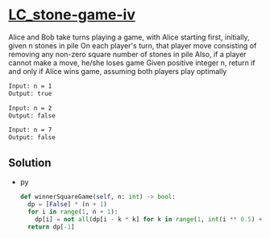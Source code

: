 # [LC_stone-game-iv](https://leetcode.com/problems/stone-game-iv)

Alice and Bob take turns playing a game, with Alice starting first, initially, given n stones in pile
On each player's turn, that player move consisting of removing any non-zero square number of stones in pile
Also, if a player cannot make a move, he/she loses game
Given positive integer n, return if and only if Alice wins game, assuming both players play optimally

```txt
Input: n = 1
Output: true

Input: n = 2
Output: false

Input: n = 7
Output: false
```

## Solution

* py

  ```py
  def winnerSquareGame(self, n: int) -> bool:
    dp = [False] * (n + 1)
    for i in range(1, n + 1):
      dp[i] = not all(dp[i - k * k] for k in range(1, int(i ** 0.5) + 1))
    return dp[-1]
  ```
